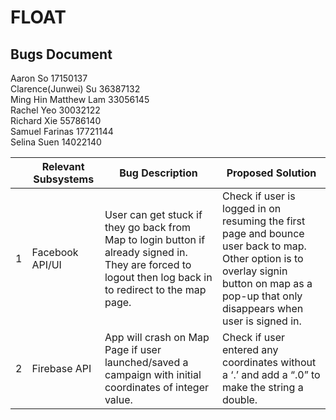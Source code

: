 ﻿# FLOAT

## Bugs Document

Aaron So 17150137  
Clarence(Junwei) Su 36387132  
Ming Hin Matthew Lam 33056145  
Rachel Yeo 30032122  
Richard Xie 55786140  
Samuel Farinas 17721144  
Selina Suen 14022140


| | Relevant Subsystems | Bug Description | Proposed Solution | 
| --- | --- | --- | --- |
|1 |Facebook API/UI |User can get stuck if they go back from Map to login button if already signed in. They are forced to logout then log back in to redirect to the map page. |Check if user is logged in on resuming the first page and bounce user back to map. Other option is to overlay signin button on map as a pop-up that only disappears when user is signed in.|
|2 |Firebase API| App will crash on Map Page if user launched/saved a campaign with initial coordinates of integer value.| Check if user entered any coordinates without a ‘.’ and add a “.0” to make the string a double. |
